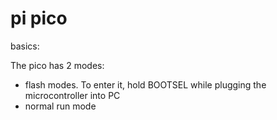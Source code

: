 # pi pico

basics:

The pico has 2 modes:
- flash modes. To enter it, hold BOOTSEL while plugging the microcontroller into
  PC
- normal run mode



